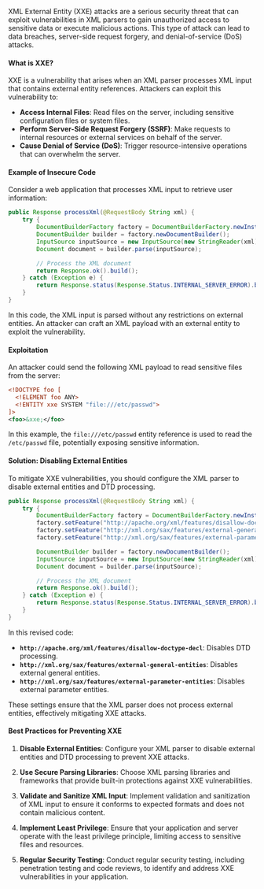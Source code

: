
XML External Entity (XXE) attacks are a serious security threat that can exploit vulnerabilities in XML parsers to gain unauthorized access to sensitive data or execute malicious actions. This type of attack can lead to data breaches, server-side request forgery, and denial-of-service (DoS) attacks. 
#### What is XXE?

XXE is a vulnerability that arises when an XML parser processes XML input that contains external entity references. Attackers can exploit this vulnerability to:

- **Access Internal Files**: Read files on the server, including sensitive configuration files or system files.
- **Perform Server-Side Request Forgery (SSRF)**: Make requests to internal resources or external services on behalf of the server.
- **Cause Denial of Service (DoS)**: Trigger resource-intensive operations that can overwhelm the server.

#### Example of Insecure Code

Consider a web application that processes XML input to retrieve user information:

```java
public Response processXml(@RequestBody String xml) {
    try {
        DocumentBuilderFactory factory = DocumentBuilderFactory.newInstance();
        DocumentBuilder builder = factory.newDocumentBuilder();
        InputSource inputSource = new InputSource(new StringReader(xml));
        Document document = builder.parse(inputSource);

        // Process the XML document
        return Response.ok().build();
    } catch (Exception e) {
        return Response.status(Response.Status.INTERNAL_SERVER_ERROR).build();
    }
}
```

In this code, the XML input is parsed without any restrictions on external entities. An attacker can craft an XML payload with an external entity to exploit the vulnerability.

####  Exploitation

An attacker could send the following XML payload to read sensitive files from the server:

```xml
<!DOCTYPE foo [
  <!ELEMENT foo ANY>
  <!ENTITY xxe SYSTEM "file:///etc/passwd">
]>
<foo>&xxe;</foo>
```

In this example, the `file:///etc/passwd` entity reference is used to read the `/etc/passwd` file, potentially exposing sensitive information.

#### Solution: Disabling External Entities

To mitigate XXE vulnerabilities, you should configure the XML parser to disable external entities and DTD processing.

```java
public Response processXml(@RequestBody String xml) {
    try {
        DocumentBuilderFactory factory = DocumentBuilderFactory.newInstance();
        factory.setFeature("http://apache.org/xml/features/disallow-doctype-decl", true);
        factory.setFeature("http://xml.org/sax/features/external-general-entities", false);
        factory.setFeature("http://xml.org/sax/features/external-parameter-entities", false);

        DocumentBuilder builder = factory.newDocumentBuilder();
        InputSource inputSource = new InputSource(new StringReader(xml));
        Document document = builder.parse(inputSource);

        // Process the XML document
        return Response.ok().build();
    } catch (Exception e) {
        return Response.status(Response.Status.INTERNAL_SERVER_ERROR).build();
    }
}
```

In this revised code:
- **`http://apache.org/xml/features/disallow-doctype-decl`**: Disables DTD processing.
- **`http://xml.org/sax/features/external-general-entities`**: Disables external general entities.
- **`http://xml.org/sax/features/external-parameter-entities`**: Disables external parameter entities.

These settings ensure that the XML parser does not process external entities, effectively mitigating XXE attacks.

#### Best Practices for Preventing XXE

1. **Disable External Entities**: Configure your XML parser to disable external entities and DTD processing to prevent XXE attacks.

2. **Use Secure Parsing Libraries**: Choose XML parsing libraries and frameworks that provide built-in protections against XXE vulnerabilities.

3. **Validate and Sanitize XML Input**: Implement validation and sanitization of XML input to ensure it conforms to expected formats and does not contain malicious content.

4. **Implement Least Privilege**: Ensure that your application and server operate with the least privilege principle, limiting access to sensitive files and resources.

5. **Regular Security Testing**: Conduct regular security testing, including penetration testing and code reviews, to identify and address XXE vulnerabilities in your application.

